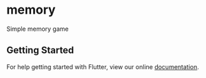 # memory

Simple memory game

## Getting Started

For help getting started with Flutter, view our online
[documentation](https://flutter.io/).
